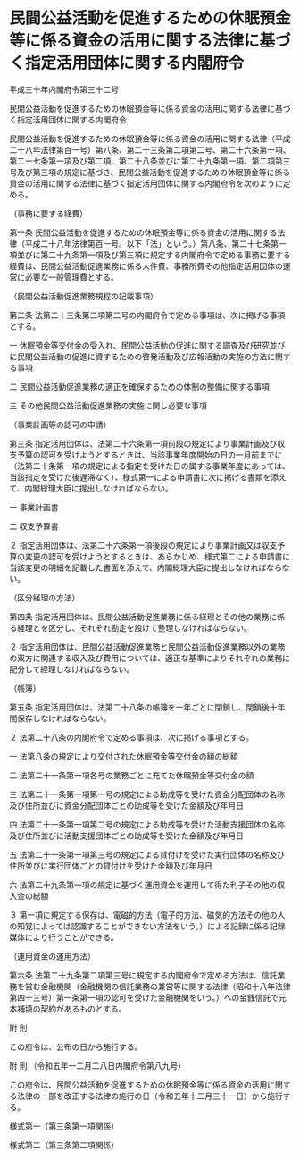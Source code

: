 # 民間公益活動を促進するための休眠預金等に係る資金の活用に関する法律に基づく指定活用団体に関する内閣府令

平成三十年内閣府令第三十二号

民間公益活動を促進するための休眠預金等に係る資金の活用に関する法律に基づく指定活用団体に関する内閣府令

民間公益活動を促進するための休眠預金等に係る資金の活用に関する法律（平成二十八年法律第百一号）第八条、第二十三条第二項第二号、第二十六条第一項、第二十七条第一項及び第二項、第二十八条並びに第二十九条第一項、第二項第三号及び第三項の規定に基づき、民間公益活動を促進するための休眠預金等に係る資金の活用に関する法律に基づく指定活用団体に関する内閣府令を次のように定める。

（事務に要する経費）

第一条 民間公益活動を促進するための休眠預金等に係る資金の活用に関する法律（平成二十八年法律第百一号。以下「法」という。）第八条、第二十七条第一項並びに第二十九条第一項及び第三項に規定する内閣府令で定める事務に要する経費は、民間公益活動促進業務に係る人件費、事務所費その他指定活用団体の運営に必要な一般管理費とする。

（民間公益活動促進業務規程の記載事項）

第二条 法第二十三条第二項第二号の内閣府令で定める事項は、次に掲げる事項とする。

一 休眠預金等交付金の受入れ、民間公益活動の促進に関する調査及び研究並びに民間公益活動の促進に資するための啓発活動及び広報活動の実施の方法に関する事項

二 民間公益活動促進業務の適正を確保するための体制の整備に関する事項

三 その他民間公益活動促進業務の実施に関し必要な事項

（事業計画等の認可の申請）

第三条 指定活用団体は、法第二十六条第一項前段の規定により事業計画及び収支予算の認可を受けようとするときは、当該事業年度開始の日の一月前までに（法第二十条第一項の規定による指定を受けた日の属する事業年度にあっては、当該指定を受けた後遅滞なく）、様式第一による申請書に次に掲げる書類を添えて、内閣総理大臣に提出しなければならない。

一 事業計画書

二 収支予算書

２ 指定活用団体は、法第二十六条第一項後段の規定により事業計画又は収支予算の変更の認可を受けようとするときは、あらかじめ、様式第二による申請書に当該変更の明細を記載した書面を添えて、内閣総理大臣に提出しなければならない。

（区分経理の方法）

第四条 指定活用団体は、民間公益活動促進業務に係る経理とその他の業務に係る経理とを区分し、それぞれ勘定を設けて整理しなければならない。

２ 指定活用団体は、民間公益活動促進業務と民間公益活動促進業務以外の業務の双方に関連する収入及び費用については、適正な基準によりそれぞれの業務に配分して経理しなければならない。

（帳簿）

第五条 指定活用団体は、法第二十八条の帳簿を一年ごとに閉鎖し、閉鎖後十年間保存しなければならない。

２ 法第二十八条の内閣府令で定める事項は、次に掲げる事項とする。

一 法第八条の規定により交付された休眠預金等交付金の額の総額

二 法第二十一条第一項各号の業務ごとに充てた休眠預金等交付金の額

三 法第二十一条第一項第一号の規定による助成等を受けた資金分配団体の名称及び住所並びに資金分配団体ごとの助成等を受けた金額及び年月日

四 法第二十一条第一項第二号の規定による助成等を受けた活動支援団体の名称及び住所並びに活動支援団体ごとの助成等を受けた金額及び年月日

五 法第二十一条第一項第三号の規定による貸付けを受けた実行団体の名称及び住所並びに実行団体ごとの貸付けを受けた金額及び年月日

六 法第二十九条第一項の規定に基づく運用資金を運用して得た利子その他の収入金の総額

３ 第一項に規定する保存は、電磁的方法（電子的方法、磁気的方法その他の人の知覚によっては認識することができない方法をいう。）による記録に係る記録媒体により行うことができる。

（運用資金の運用方法）

第六条 法第二十九条第二項第三号に規定する内閣府令で定める方法は、信託業務を営む金融機関（金融機関の信託業務の兼営等に関する法律（昭和十八年法律第四十三号）第一条第一項の認可を受けた金融機関をいう。）への金銭信託で元本補填の契約があるものとする。

附 則

この府令は、公布の日から施行する。

附 則 （令和五年一二月二八日内閣府令第八九号）

この府令は、民間公益活動を促進するための休眠預金等に係る資金の活用に関する法律の一部を改正する法律の施行の日（令和五年十二月三十一日）から施行する。

様式第一（第三条第一項関係）

[](/./pict/2FH00000059596.pdf)

様式第二（第三条第二項関係）

[](/./pict/2FH00000059597.pdf)
